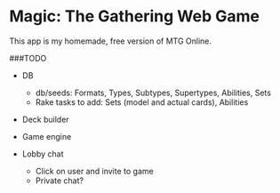 # Magic: The Gathering Web Game

This app is my homemade, free version of MTG Online. 

###TODO

* DB
  * db/seeds: Formats, Types, Subtypes, Supertypes, Abilities, Sets
  * Rake tasks to add: Sets (model and actual cards), Abilities

* Deck builder
* Game engine

* Lobby chat
  * Click on user and invite to game
  * Private chat?
